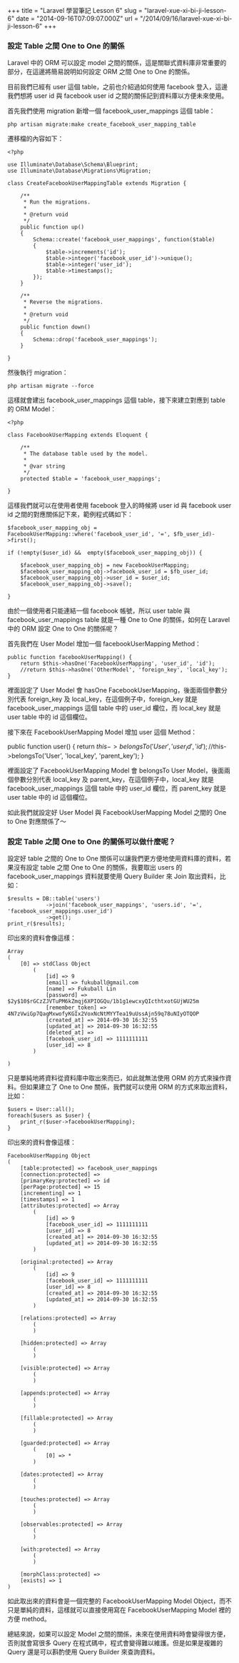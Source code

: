 +++
title = "Laravel 學習筆記 Lesson 6"
slug = "laravel-xue-xi-bi-ji-lesson-6"
date = "2014-09-16T07:09:07.000Z"
url = "/2014/09/16/laravel-xue-xi-bi-ji-lesson-6"
+++

### 設定 Table 之間 One to One 的關係

Laravel 中的 ORM 可以設定 model 之間的關係，這是關聯式資料庫非常重要的部分，在這邊將簡易說明如何設定 ORM 之間 One to One 的關係。

目前我們已經有 user 這個 table，之前也介紹過如何使用 facebook 登入，這邊我們想將 user id 與 facebook user id 之間的關係記到資料庫以方便未來使用。

首先我們使用 migration 新增一個 facebook_user_mappings 這個 table：

```language-bash
php artisan migrate:make create_facebook_user_mapping_table
```

遷移檔的內容如下：

```language-php
<?php

use Illuminate\Database\Schema\Blueprint;
use Illuminate\Database\Migrations\Migration;

class CreateFacebookUserMappingTable extends Migration {

	/**
	 * Run the migrations.
	 *
	 * @return void
	 */
	public function up()
	{
		Schema::create('facebook_user_mappings', function($table)
	    {
	        $table->increments('id');
	        $table->integer('facebook_user_id')->unique();
	        $table->integer('user_id');
	        $table->timestamps();
	    });
	}

	/**
	 * Reverse the migrations.
	 *
	 * @return void
	 */
	public function down()
	{
		Schema::drop('facebook_user_mappings');
	}

}
```

然後執行 migration：

```language-bash
php artisan migrate --force
```

這樣就會建出 facebook_user_mappings 這個 table，接下來建立對應到 table 的 ORM Model：

```language-php
<?php

class FacebookUserMapping extends Eloquent {

    /**
     * The database table used by the model.
     *
     * @var string
     */
    protected $table = 'facebook_user_mappings';

}
```

這樣我們就可以在使用者使用 facebook 登入的時候將 user id 與 facebook user id 之間的對應關係記下來，範例程式碼如下：

```language-php
$facebook_user_mapping_obj = FacebookUserMapping::where('facebook_user_id', '=', $fb_user_id)->first();

if (!empty($user_id) &&  empty($facebook_user_mapping_obj)) {

    $facebook_user_mapping_obj = new FacebookUserMapping;
    $facebook_user_mapping_obj->facebook_user_id = $fb_user_id;
    $facebook_user_mapping_obj->user_id = $user_id;
    $facebook_user_mapping_obj->save();

}
```

由於一個使用者只能連結一個 facebook 帳號，所以 user table 與 facebook_user_mappings table 就是一種 One to One 的關係，如何在 Laravel 中的 ORM 設定 One to One 的關係呢？

首先我們在 User Model 增加一個 facebookUserMapping Method：

```language-php
public function facebookUserMapping() {
    return $this->hasOne('FacebookUserMapping', 'user_id', 'id');
    //return $this->hasOne('OtherModel', 'foreign_key', 'local_key');
}
```

裡面設定了 User Model 會 hasOne FacebookUserMapping，後面兩個參數分別代表 foreign_key 及 local_key，在這個例子中，foreign_key 就是 facebook_user_mappings 這個 table 中的 user_id 欄位，而 local_key 就是 user table 中的 id 這個欄位。

接下來在 FacebookUserMapping Model 增加 user 這個 Method：

public function user() {
    return $this->belongsTo('User', 'user_id', 'id');
    //$this->belongsTo('User', 'local_key', 'parent_key');
}

裡面設定了 FacebookUserMapping Model 會 belongsTo User Model，後面兩個參數分別代表 local_key 及 parent_key，在這個例子中，local_key 就是 facebook_user_mappings 這個 table 中的 user_id 欄位，而 parent_key 就是 user table 中的 id 這個欄位。

如此我們就設定好 User Model 與 FacebookUserMapping Model 之間的 One to One 對應關係了～

### 設定 Table 之間 One to One 的關係可以做什麼呢？

設定好 table 之間的 One to One 關係可以讓我們更方便地使用資料庫的資料，若果沒有設定 table 之間 One to One 的關係，我要取出 users 的 facebook_user_mappings 資料就要使用 Query Builder 來 Join 取出資料，比如：

```language-php
$results = DB::table('users')
			->join('facebook_user_mappings', 'users.id', '=', 'facebook_user_mappings.user_id')
            ->get();
print_r($results);
```

印出來的資料會像這樣：

```language-php
Array
(
    [0] => stdClass Object
        (
            [id] => 9
            [email] => fukuball@gmail.com
            [name] => Fukuball Lin
            [password] => $2y$10$rGCzZJVTuPM6kZmqj6XPIOGQu/1b1g1ewcxyQIcthtxotGUjWU25m
            [remember_token] => 4N7zVwiGp7QagMxwofyKGIx2VoxNcNtMYYTea19uUssAjn59q78uNIyOTQOP
            [created_at] => 2014-09-30 16:32:55
            [updated_at] => 2014-09-30 16:32:55
            [deleted_at] => 
            [facebook_user_id] => 1111111111
            [user_id] => 8
        )

)
```

只是單純地將資料從資料庫中取出來而已，如此就無法使用 ORM 的方式來操作資料。但如果建立了 One to One 關係，我們就可以使用 ORM 的方式來取出資料，比如：

```language-php
$users = User::all();
foreach($users as $user) {
    print_r($user->facebookUserMapping);
}
```

印出來的資料會像這樣：

```language-php
FacebookUserMapping Object
(
    [table:protected] => facebook_user_mappings
    [connection:protected] => 
    [primaryKey:protected] => id
    [perPage:protected] => 15
    [incrementing] => 1
    [timestamps] => 1
    [attributes:protected] => Array
        (
            [id] => 9
            [facebook_user_id] => 1111111111
            [user_id] => 8
            [created_at] => 2014-09-30 16:32:55
            [updated_at] => 2014-09-30 16:32:55
        )

    [original:protected] => Array
        (
            [id] => 9
            [facebook_user_id] => 1111111111
            [user_id] => 8
            [created_at] => 2014-09-30 16:32:55
            [updated_at] => 2014-09-30 16:32:55
        )

    [relations:protected] => Array
        (
        )

    [hidden:protected] => Array
        (
        )

    [visible:protected] => Array
        (
        )

    [appends:protected] => Array
        (
        )

    [fillable:protected] => Array
        (
        )

    [guarded:protected] => Array
        (
            [0] => *
        )

    [dates:protected] => Array
        (
        )

    [touches:protected] => Array
        (
        )

    [observables:protected] => Array
        (
        )

    [with:protected] => Array
        (
        )

    [morphClass:protected] => 
    [exists] => 1
)
```

如此取出來的資料會是一個完整的 FacebookUserMapping Model Object，而不只是單純的資料，這樣就可以直接使用寫在 FacebookUserMapping Model 裡的方便 method。

總結來說，如果可以設定 Model 之間的關係，未來在使用資料時會變得很方便，否則就會寫很多 Query 在程式碼中，程式會變得難以維護。但是如果是複雜的 Query 還是可以斟酌使用 Query Builder 來查詢資料。